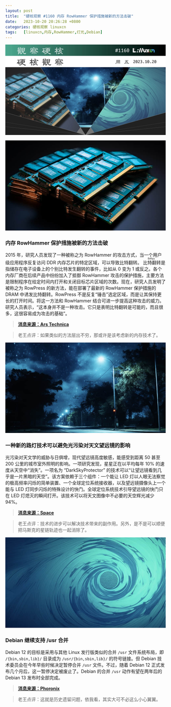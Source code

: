 ```yaml
---
layout: post
title:	"硬核观察 #1160 内存 RowHammer 保护措施被新的方法击破"
date:	2023-10-20 20:26:28 +0800 
categories:	硬核观察 linuxcn 
tags:	[linuxcn,内存,RowHammer,灯光,Debian]
---
```



![](/Asserts/Images/album/202310/20/202536xrqsmfff5zft8olb.jpg)


![](/Asserts/Images/album/202310/20/202537xjxmsfw5a0wfxt3s.jpg)


### 内存 RowHammer 保护措施被新的方法击破


2015 年，研究人员发现了一种被称之为 RowHammer 的攻击方式，当一个用户级应用程序反复访问 DDR 内存芯片的特定区域，可以导致比特翻转。<ruby> 比特翻转 <rt>  Bitflips </rt></ruby> 是指储存在电子设备上的个别比特发生翻转的事件，比如从 0 变为 1 或反之。各个内存厂商在后续产品中纷纷加入了抵御 RowHammer 攻击的保护措施，主要方法是限制程序在给定时间内打开和关闭目标芯片区域的次数。现在，研究人员发明了被称之为 RowPress 的新方法，能在部署了最新的 RowHammer 保护措施的 DRAM 中诱发比特翻转。RowPress 不是反复“锤击”选定区域，而是让其保持更长的打开时间。将这一方法和 RowHammer 结合可进一步提高这种攻击的威力。研究人员表示，“这本身并不是一种攻击。它只是表明比特翻转是可能的，而且很多，这很容易成为攻击的基础”。



> 
> **[消息来源：Ars Technica](https://arstechnica.com/security/2023/10/theres-a-new-way-to-flip-bits-in-dram-and-it-works-against-the-latest-defenses/)**
> 
> 
> 



> 
> 老王点评：如果类似的方法层出不穷，那或许是该考虑新的内存技术了。
> 
> 
> 


![](/Asserts/Images/album/202310/20/202551b9hg1ngm7cn779w5.jpg)


### 一种新的路灯技术可以避免光污染对天文望远镜的影响


光污染对天文学的威胁与日俱增，现代望远镜高度敏感，能感受到距离 50 甚至 200 公里的城市室外照明的影响。一项研究发现，星星正在以平均每年 10% 的速度从天空中“消失”。一项名为 “DarkSkyProtector” 的技术可以“让望远镜看到几乎是一片黑暗的天空”。该方案依赖于三个组件：一个能让 LED 灯以人眼无法察觉的极高频率闪烁的简单装置、一个全球定位系统接收器，以及望远镜摄像头上一个能与 LED 灯同步闪烁的特殊设计的快门。全球定位系统技术引导望远镜的快门只在 LED 灯熄灭的瞬间打开。该技术可以将天文图像中不必要的天空辉光减少 94%。



> 
> **[消息来源：Space](https://www.space.com/astronomy-light-pollution-streetlight-hack)**
> 
> 
> 



> 
> 老王点评：技术的进步可以解决技术带来的副作用。另外，是不是可以顺便把马斯克的星链轨迹也一起消除了。
> 
> 
> 


![](/Asserts/Images/album/202310/20/202613u9gll4dzgkcg2exl.jpg)


### Debian 继续支持 /usr 合并


Debian 12 的目标是采用与其他 Linux 发行版类似的合并 `/usr` 文件系统布局，即 `/{bin,sbin,lib}/` 目录成为 `/usr/{bin,sbin,lib}/` 的符号链接。但 Debian 技术委员会在今年早些时候决定暂停合并 `/usr` 文件。不过，随着 Debian 12 正式发布几个月后，这一暂停决定被废止了。Debian 的合并 `/usr` 动作有望在两年后的 Debian 13 发布时全部完成。



> 
> **[消息来源：Phoronix](https://www.phoronix.com/news/Debian-Repeats-Merged-Usr-Block)**
> 
> 
> 



> 
> 老王点评：这就是历史遗留问题，依我看，其实大可不必这么小心翼翼。
> 
> 
>
